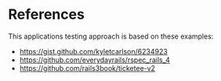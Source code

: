 # References

This applications testing approach is based on these examples:

- https://gist.github.com/kyletcarlson/6234923
- https://github.com/everydayrails/rspec_rails_4
- https://github.com/rails3book/ticketee-v2